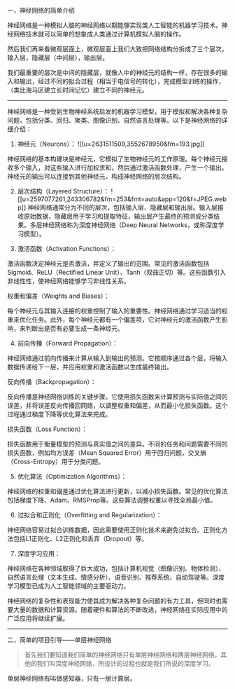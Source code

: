 一，神经网络的简单介绍

神经网络是一种模拟人脑的神经网络以期能够实现类人工智能的机器学习技术。神经网络技术就可以简单的想象成人类通过计算机模拟人脑的操作。

然后我们再来看微观层面上，微观层面上我们大致把网络结构分拆成了三个层次，输入层，隐藏层（中间层），输出层。

我们最重要的层次是中间的隐藏层，就像人中的神经元的结构一样，存在很多的输入和输出，经过不同的拟合过程（相当于电信号的转化），完成模型训练的操作，（类比海马区建立长时间记忆）建立不同的神经元。

***

神经网络是一种受到生物神经系统启发的机器学习模型，用于模拟和解决各种复杂问题，包括分类、回归、聚类、图像识别、自然语言处理等。以下是神经网络的详细介绍：

1. 神经元（Neurons）：
 ![[u=2631511509,3552678950&fm=193.jpg]]

神经网络的基本构建块是神经元，它模拟了生物神经元的工作原理。每个神经元接收多个输入，对这些输入进行加权求和，然后通过激活函数处理，产生一个输出。神经元的输出可以连接到其他神经元，构成神经网络的层次结构。

2. 层次结构（Layered Structure）：
![[u=2597077261,243306782&fm=253&fmt=auto&app=120&f=JPEG.webp]]
神经网络通常分为不同的层次，包括输入层、隐藏层和输出层。输入层接收原始数据，隐藏层用于学习和提取特征，输出层产生最终的预测或分类结果。多层神经网络称为深度神经网络（Deep Neural Networks，或称深度学习模型）。

3. 激活函数（Activation Functions）：

激活函数决定神经元是否激活，并定义了输出的范围。常见的激活函数包括Sigmoid、ReLU（Rectified Linear Unit）、Tanh（双曲正切）等。这些函数引入非线性性，使神经网络能够学习非线性关系。

权重和偏差（Weights and Biases）：

每个神经元与其输入连接的权重控制了输入的重要性。神经网络通过学习适当的权重来优化任务。此外，每个神经元都有一个偏差项，它对神经元的激活函数产生影响，来判断出是否有必要生成一条神经元。

4. 前向传播（Forward Propagation）：

神经网络通过前向传播来计算从输入到输出的预测。它按顺序通过各个层，将输入数据传递给下一层，并应用权重和激活函数以生成最终输出。

反向传播（Backpropagation）：

反向传播是神经网络训练的关键步骤。它使用损失函数来计算预测与实际值之间的误差，并将误差反向传播回网络，以调整权重和偏差，从而最小化损失函数。这个过程通过梯度下降等优化算法来完成。

损失函数（Loss Function）：

损失函数用于衡量模型的预测与真实值之间的差异。不同的任务和问题需要不同的损失函数，例如均方误差（Mean Squared Error）用于回归问题，交叉熵（Cross-Entropy）用于分类问题。

5. 优化算法（Optimization Algorithms）：

神经网络的权重和偏差通过优化算法进行更新，以减小损失函数。常见的优化算法包括梯度下降、Adam、RMSProp等。这些算法调整权重以寻找全局最小值。

6. 过拟合和正则化（Overfitting and Regularization）：

神经网络容易过拟合训练数据，因此需要使用正则化技术来避免过拟合。正则化方法包括L1正则化、L2正则化和丢弃（Dropout）等。

7. 深度学习应用：

神经网络在各种领域取得了巨大成功，包括计算机视觉（图像识别、物体检测）、自然语言处理（文本生成、情感分析）、语音识别、推荐系统、自动驾驶等。深度学习模型已成为人工智能领域的主要驱动力。

神经网络的复杂性和表现能力使其成为解决各种复杂问题的有力工具，但同时也需要大量的数据和计算资源。随着硬件和算法的不断改进，神经网络在实际应用中的广泛应用将继续扩展。

***

二，简单的项目引导——单层神经网络

> 首先我们要知道我们简单的神经网络只有单层神经网络和两层神经网络，其他的我们叫深度神经网络，所设计的过程也就是我们所说的深度学习。

单层神经网络有叫做感知器，只有一层计算层。

